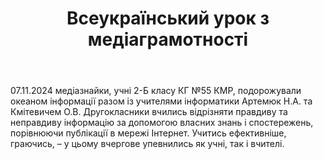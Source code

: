 ﻿---
title: Всеукраїнський урок з медіаграмотності
---

07.11.2024 медіазнайки, учні 2-Б класу КГ №55 КМР, подорожували океаном інформації разом із учителями інформатики Артемюк Н.А. та Кмітевичем О.В. Другокласники вчились відрізняти правдиву та неправдиву інформацію за допомогою власних знань і спостережень, порівнюючи публікації в мережі Інтернет. Учитись ефективніше, граючись, – у цьому вчергове упевнились як учні, так і вчителі.

<slideshow />

